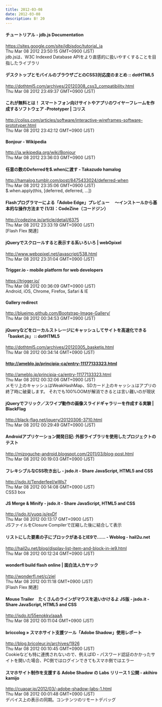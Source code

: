 ```yaml
---
title: 2012-03-08
date: 2012-03-08
description: B! 20
---
```


#### チュートリアル - jdb.js Documentation
https://sites.google.com/site/jdbjsdoc/tutorial_ja<br>
Thu Mar 08 2012 23:50:15 GMT+0900 (JST)<br>
jdb.jsは、W3C Indexed Database APIをより直感的に扱いやすくすることを目指したライブラリ


#### デスクトップとモバイルのブラウザごとのCSS3対応度のまとめ :: dotHTML5
http://dothtml5.com/archives/20120308_css3_compatibility.html<br>
Thu Mar 08 2012 23:49:37 GMT+0900 (JST)<br>


####   これが無料とは！ スマートフォン向けサイトやアプリのワイヤーフレームを作成するソフトウェア -Prototyper | コリス
http://coliss.com/articles/software/interactive-wireframes-software-prototyper.html<br>
Thu Mar 08 2012 23:42:12 GMT+0900 (JST)<br>


#### Bonjour - Wikipedia
http://ja.wikipedia.org/wiki/Bonjour<br>
Thu Mar 08 2012 23:36:03 GMT+0900 (JST)<br>


#### 任意の数のDeferredを$.whenに渡す - Takazudo hamalog
http://hamalog.tumblr.com/post/8475433024/deferred-when<br>
Thu Mar 08 2012 23:35:06 GMT+0900 (JST)<br>
$.when.apply(this, [deferred, deferred, …])


#### Flashプログラマーによる「Adobe Edge」プレビュー 　～インストールから基本的な操作方法まで (1/3)：CodeZine（コードジン）
http://codezine.jp/article/detail/6375<br>
Thu Mar 08 2012 23:33:19 GMT+0900 (JST)<br>
[Flash Flex 関連]


#### jQueryでスクロールすると表示する系いろいろ | webOpixel
http://www.webopixel.net/javascript/538.html<br>
Thu Mar 08 2012 23:31:04 GMT+0900 (JST)<br>


#### Trigger.io - mobile platform for web developers
https://trigger.io/<br>
Thu Mar 08 2012 00:36:09 GMT+0900 (JST)<br>
Android, iOS, Chrome, Firefox, Safari & IE


#### Gallery redirect
http://blueimp.github.com/Bootstrap-Image-Gallery/<br>
Thu Mar 08 2012 00:34:53 GMT+0900 (JST)<br>


#### jQueryなどをローカルストレージにキャッシュしてサイトを高速化できる「basket.js」 :: dotHTML5
http://dothtml5.com/archives/20120305_basketjs.html<br>
Thu Mar 08 2012 00:34:14 GMT+0900 (JST)<br>


#### http://ameblo.jp/principia-ca/entry-11177133323.html
http://ameblo.jp/principia-ca/entry-11177133323.html<br>
Thu Mar 08 2012 00:32:06 GMT+0900 (JST)<br>
メモリ上のキャッシュはWeakHashMap、SDカード上のキャッシュはアプリの終了時に破棄します。 それでも100%OOMが解消できるとは言い難いのが現状


#### jQueryでフリック／スワイプ動作の画像スライドギャラリーを作成する実験 | BlackFlag
http://black-flag.net/jquery/20120306-3710.html<br>
Thu Mar 08 2012 00:29:49 GMT+0900 (JST)<br>


#### Androidアプリケーション開発日記: 外部ライブラリを使用したプロジェクトのテスト
http://mizoguche-android.blogspot.com/2011/03/blog-post.html<br>
Thu Mar 08 2012 00:19:03 GMT+0900 (JST)<br>


#### フレキシブルなCSS吹き出し - jsdo.it - Share JavaScript, HTML5 and CSS
http://jsdo.it/Tenderfeel/wWs7<br>
Thu Mar 08 2012 00:14:08 GMT+0900 (JST)<br>
CSS3 box


#### JS Merge & Minify - jsdo.it - Share JavaScript, HTML5 and CSS
http://jsdo.it/yuqq.js/exDf<br>
Thu Mar 08 2012 00:13:17 GMT+0900 (JST)<br>
JSファイルをClosure Compilerで圧縮した後に結合して表示


#### リストにした要素の子にブロックがあるとIE9で…… - Weblog - hail2u.net
http://hail2u.net/blog/display-list-item-and-block-in-ie9.html<br>
Thu Mar 08 2012 00:12:24 GMT+0900 (JST)<br>


#### wonderfl build flash online | 面白法人カヤック
http://wonderfl.net/c/ziel<br>
Thu Mar 08 2012 00:11:18 GMT+0900 (JST)<br>
[Flash Flex 関連]


#### Mouse Trailer　たくさんのラインがマウスを追いかけるよ JS版 - jsdo.it - Share JavaScript, HTML5 and CSS
http://jsdo.it/55enokky/aaaA<br>
Thu Mar 08 2012 00:11:04 GMT+0900 (JST)<br>


#### briccolog » スマホサイト支援ツール「Adobe Shadow」使用レポート
http://blog.bricoleur.in/archives/1926<br>
Thu Mar 08 2012 00:10:45 GMT+0900 (JST)<br>
Cookieなども特に連携されないので、例えばID・パスワード認証のかかったサイトを開いた場合、PC側ではログインできてもスマホ側ではエラー


#### スマホサイト制作を支援する Adobe Shadow の Labs リリース 1 公開 - akihiro kamijo
http://cuaoar.jp/2012/03/-adobe-shadow-labs-1.html<br>
Thu Mar 08 2012 00:01:48 GMT+0900 (JST)<br>
デバイス上の表示の同期。コンテンツのリモートデバッグ


